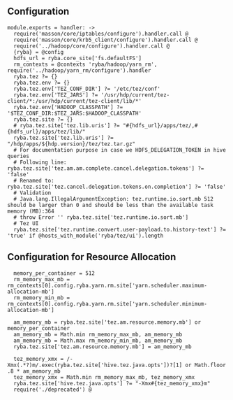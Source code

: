 
## Configuration

    module.exports = handler: ->
      require('masson/core/iptables/configure').handler.call @
      require('masson/core/krb5_client/configure').handler.call @
      require('../hadoop/core/configure').handler.call @
      {ryba} = @config
      hdfs_url = ryba.core_site['fs.defaultFS']
      rm_contexts = @contexts 'ryba/hadoop/yarn_rm', require('../hadoop/yarn_rm/configure').handler
      ryba.tez ?= {}
      ryba.tez.env ?= {}
      ryba.tez.env['TEZ_CONF_DIR'] ?= '/etc/tez/conf'
      ryba.tez.env['TEZ_JARS'] ?= '/usr/hdp/current/tez-client/*:/usr/hdp/current/tez-client/lib/*'
      ryba.tez.env['HADOOP_CLASSPATH'] ?= '$TEZ_CONF_DIR:$TEZ_JARS:$HADOOP_CLASSPATH'
      ryba.tez.site ?= {}
      # ryba.tez.site['tez.lib.uris'] ?= "#{hdfs_url}/apps/tez/,#{hdfs_url}/apps/tez/lib/"
      ryba.tez.site['tez.lib.uris'] ?= "/hdp/apps/${hdp.version}/tez/tez.tar.gz"
      # For documentation purpose in case we HDFS_DELEGATION_TOKEN in hive queries
      # Following line: ryba.tez.site['tez.am.am.complete.cancel.delegation.tokens'] ?= 'false'
      # Renamed to: ryba.tez.site['tez.cancel.delegation.tokens.on.completion'] ?= 'false'
      # Validation
      # Java.lang.IllegalArgumentException: tez.runtime.io.sort.mb 512 should be larger than 0 and should be less than the available task memory (MB):364
      # throw Error '' ryba.tez.site['tez.runtime.io.sort.mb']
      # Tez UI
      ryba.tez.site['tez.runtime.convert.user-payload.to.history-text'] ?= 'true' if @hosts_with_module('ryba/tez/ui').length

## Configuration for Resource Allocation

      memory_per_container = 512
      rm_memory_max_mb = rm_contexts[0].config.ryba.yarn.rm.site['yarn.scheduler.maximum-allocation-mb']
      rm_memory_min_mb = rm_contexts[0].config.ryba.yarn.rm.site['yarn.scheduler.minimum-allocation-mb']
      
      am_memory_mb = ryba.tez.site['tez.am.resource.memory.mb'] or memory_per_container
      am_memory_mb = Math.min rm_memory_max_mb, am_memory_mb
      am_memory_mb = Math.max rm_memory_min_mb, am_memory_mb
      ryba.tez.site['tez.am.resource.memory.mb'] = am_memory_mb

      tez_memory_xmx = /-Xmx(.*?)m/.exec(ryba.tez.site['hive.tez.java.opts'])?[1] or Math.floor .8 * am_memory_mb
      tez_memory_xmx = Math.min rm_memory_max_mb, tez_memory_xmx
      ryba.tez.site['hive.tez.java.opts'] ?= "-Xmx#{tez_memory_xmx}m"
      require('./deprecated') @


[tez]: http://tez.apache.org/
[instructions]: (http://docs.hortonworks.com/HDPDocuments/HDP2/HDP-2.2.0/HDP_Man_Install_v22/index.html#Item1.8.4)
